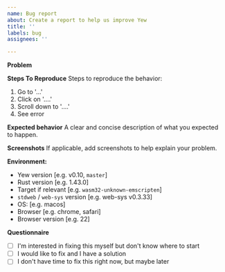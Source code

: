 ```yaml
---
name: Bug report
about: Create a report to help us improve Yew
title: ''
labels: bug
assignees: ''

---
```


**Problem**
<!-- A clear and concise description of what the bug is. -->

**Steps To Reproduce**
Steps to reproduce the behavior:
1. Go to '...'
2. Click on '....'
3. Scroll down to '....'
4. See error

**Expected behavior**
A clear and concise description of what you expected to happen.

**Screenshots**
If applicable, add screenshots to help explain your problem.

**Environment:**
 - Yew version [e.g. v0.10, `master`]
 - Rust version [e.g. 1.43.0]
 - Target if relevant [e.g. `wasm32-unknown-emscripten`]
 - `stdweb` / `web-sys` version [e.g. web-sys v0.3.33]
 - OS: [e.g. macos]
 - Browser [e.g. chrome, safari]
 - Browser version [e.g. 22]

**Questionnaire**
<!-- Developing Yew is a community effort! -->
<!-- If you feel up to the challenge, please check one of the boxes below: -->
- [ ] I'm interested in fixing this myself but don't know where to start
- [ ] I would like to fix and I have a solution
- [ ] I don't have time to fix this right now, but maybe later
